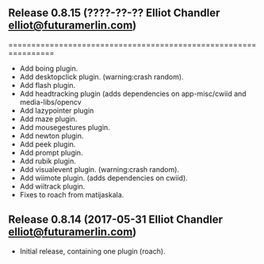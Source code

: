## Release 0.8.15 (????-??-?? Elliot Chandler <elliot@futuramerlin.com>)
================================================================

- Add boing plugin.
- Add desktopclick plugin. (warning:crash random).
- Add flash plugin.
- Add headtracking plugin (adds dependencies on app-misc/cwiid and media-libs/opencv
- Add lazypointer plugin 
- Add maze plugin.
- Add mousegestures plugin.
- Add newton plugin.
- Add peek plugin.
- Add prompt plugin.
- Add rubik plugin.
- Add visualevent plugin. (warning:crash random).
- Add wiimote plugin. (adds dependencies on cwiid).
- Add wiitrack plugin.
- Fixes to roach from matijaskala.

## Release 0.8.14 (2017-05-31 Elliot Chandler <elliot@futuramerlin.com>)

- Initial release, containing one plugin (roach).
